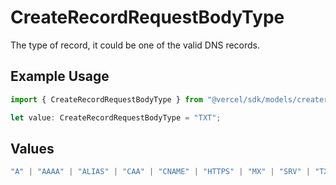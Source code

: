 # CreateRecordRequestBodyType

The type of record, it could be one of the valid DNS records.

## Example Usage

```typescript
import { CreateRecordRequestBodyType } from "@vercel/sdk/models/createrecordop.js";

let value: CreateRecordRequestBodyType = "TXT";
```

## Values

```typescript
"A" | "AAAA" | "ALIAS" | "CAA" | "CNAME" | "HTTPS" | "MX" | "SRV" | "TXT" | "NS"
```